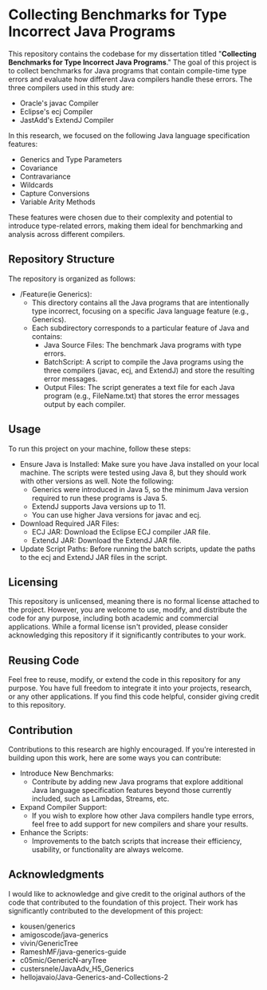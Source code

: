 # Collecting Benchmarks for Type Incorrect Java Programs
This repository contains the codebase for my dissertation titled "**Collecting Benchmarks for Type Incorrect Java Programs**." The goal of this project is to collect benchmarks for Java programs that contain compile-time type errors and evaluate how different Java compilers handle these errors. The three compilers used in this study are:

* Oracle's javac Compiler
* Eclipse's ecj Compiler
* JastAdd's ExtendJ Compiler

In this research, we focused on the following Java language specification features:

* Generics and Type Parameters
* Covariance
* Contravariance
* Wildcards
* Capture Conversions
* Variable Arity Methods

These features were chosen due to their complexity and potential to introduce type-related errors, making them ideal for benchmarking and analysis across different compilers.

## **Repository Structure**

The repository is organized as follows:

* /Feature(ie Generics):
  * This directory contains all the Java programs that are intentionally type incorrect, focusing on a specific Java language feature (e.g., Generics).
  * Each subdirectory corresponds to a particular feature of Java and contains:
    * Java Source Files: The benchmark Java programs with type errors.
    * BatchScript: A script to compile the Java programs using the three compilers (javac, ecj, and ExtendJ) and store the resulting error messages.
    * Output Files: The script generates a text file for each Java program (e.g., FileName.txt) that stores the error messages output by each compiler.

## **Usage**

To run this project on your machine, follow these steps:

* Ensure Java is Installed:
  Make sure you have Java installed on your local machine. The scripts were tested using Java 8, but they should work with other versions as well.
  Note the following:
  * Generics were introduced in Java 5, so the minimum Java version required to run these programs is Java 5.
  * ExtendJ supports Java versions up to 11.
  * You can use higher Java versions for javac and ecj.
* Download Required JAR Files:
  * ECJ JAR: Download the Eclipse ECJ compiler JAR file.
  * ExtendJ JAR: Download the ExtendJ JAR file.
* Update Script Paths:
  Before running the batch scripts, update the paths to the ecj and ExtendJ JAR files in the script.

## **Licensing**
This repository is unlicensed, meaning there is no formal license attached to the project. However, you are welcome to use, modify, and distribute the code for any purpose, including both academic and commercial applications. While a formal license isn't provided, please consider acknowledging this repository if it significantly contributes to your work.

## **Reusing Code**
Feel free to reuse, modify, or extend the code in this repository for any purpose. You have full freedom to integrate it into your projects, research, or any other applications. If you find this code helpful, consider giving credit to this repository.

## **Contribution**
Contributions to this research are highly encouraged. If you're interested in building upon this work, here are some ways you can contribute:

 * Introduce New Benchmarks:
   * Contribute by adding new Java programs that explore additional Java language specification features beyond those currently included, such as Lambdas, Streams, etc.
 * Expand Compiler Support:
   * If you wish to explore how other Java compilers handle type errors, feel free to add support for new compilers and share your results.
 * Enhance the Scripts:
   * Improvements to the batch scripts that increase their efficiency, usability, or functionality are always welcome.

## **Acknowledgments**
I would like to acknowledge and give credit to the original authors of the code that contributed to the foundation of this project. Their work has significantly contributed to the development of this project:

* kousen/generics
* amigoscode/java-generics
* vivin/GenericTree
* RameshMF/java-generics-guide
* c05mic/GenericN-aryTree
* custersnele/JavaAdv_H5_Generics
* hellojavaio/Java-Generics-and-Collections-2

